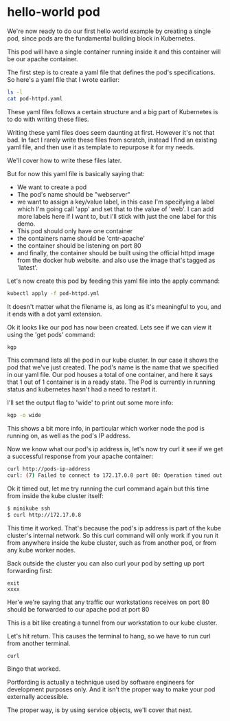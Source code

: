 # hello-world pod

We're now ready to do our first hello world example by creating a single pod, since pods are the fundamental building block in Kubernetes.  

This pod will have a single container running inside it and this container will be our apache container. 

The first step is to create a yaml file that defines the pod's specifications. So here's a yaml file that I wrote earlier:

```bash
ls -l
cat pod-httpd.yaml
```

These yaml files follows a certain structure and a big part of Kubernetes is to do with writing these files. 

Writing these yaml files does seem daunting at first. However it's not that bad. In fact I rarely write these files from scratch, instead I find an existing yaml file, and then use it as template to repurpose it for my needs. 



We'll cover how to write these files later.

But for now this yaml file is basically saying that:

- We want to create a pod
- The pod's name should be "webserver"
- we want to assign a key/value label, in this case I'm specifying a label which I'm going call 'app' and set that to the value of 'web'. I can add more labels here if I want to, but i'll stick with just the one label for this demo.
- This pod should only have one container
- the containers name should be 'cntr-apache'
- the container should be listening on port 80
- and finally, the container should be built using the official httpd image from the docker hub website. and also use the image that's tagged as 'latest'.



Let's now create this pod by feeding this yaml file into the apply command:

```bash
kubectl apply -f pod-httpd.yml
```

It doesn't matter what the filename is, as long as it's meaningful to you, and it ends with a dot yaml extension.

Ok it looks like our pod has now been created. Lets see if we can view it using the 'get pods' command:

```bash
kgp
```

This command lists all the pod in our kube cluster. In our case it shows  the pod that we've just created. The pod's name is the name that we specified in our yaml file. Our pod houses a total of one container, and here it says that 1 out of 1 container is in a ready state. The Pod is currently in running status and kubernetes hasn't had a need to restart it.

I'll set the output flag to 'wide' to print out some more info:

```bash
kgp -o wide
```

This shows a bit more info, in particular which worker node the pod is running on, as well as the pod's IP address. 

Now we know what our pod's ip address is, let's now try curl it see if we get a successful response from your apache container:

```bash
curl http://pods-ip-address
curl: (7) Failed to connect to 172.17.0.8 port 80: Operation timed out
```

Ok it timed out, let me try running the curl command again but this time from inside the kube cluster itself:

```bash
$ minikube ssh
$ curl http://172.17.0.8
```

This time it worked. That's because the pod's ip address is part of the kube cluster's internal network. So this curl command will only work if you run it from anywhere inside the kube cluster, such as from another pod, or from any kube worker nodes. 

Back outside the cluster you can also curl your pod by setting up port forwarding first:

```
exit
xxxx
```

Her'e we're saying that any traffic our workstations receives on port 80 should be forwarded to our apache pod at port 80

This is a bit like creating a tunnel from our workstation to our kube cluster. 


Let's hit return. 
This causes the terminal to hang, so we have to run curl from another terminal. 


```
curl 
```

Bingo that worked. 

Portfording is actually a technique used by software engineers for development purposes only. And it isn't the proper way to make your pod externally accessible. 


The proper way, is by using service objects, we'll cover that next. 


















